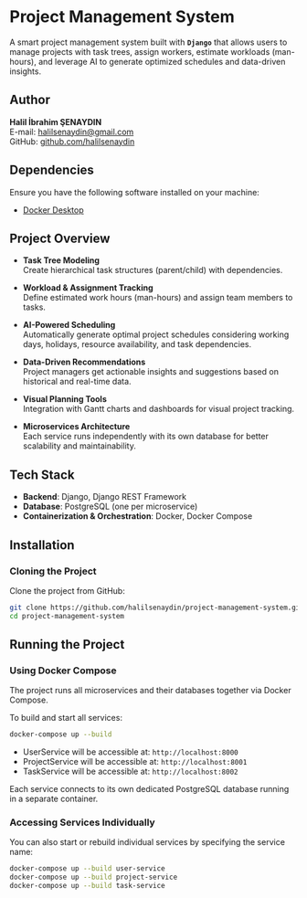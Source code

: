 # Project Management System

A smart project management system built with **`Django`** that allows users to manage projects with task trees, assign workers, estimate workloads (man-hours), and leverage AI to generate optimized schedules and data-driven insights.

## Author

**Halil İbrahim ŞENAYDIN**  
E-mail: halilsenaydin@gmail.com  
GitHub: [github.com/halilsenaydin](https://github.com/halilsenaydin)

## Dependencies

Ensure you have the following software installed on your machine:

- [Docker Desktop](https://www.docker.com/get-started)

## Project Overview

- **Task Tree Modeling**  
  Create hierarchical task structures (parent/child) with dependencies.

- **Workload & Assignment Tracking**  
  Define estimated work hours (man-hours) and assign team members to tasks.

- **AI-Powered Scheduling**  
  Automatically generate optimal project schedules considering working days, holidays, resource availability, and task dependencies.

- **Data-Driven Recommendations**  
  Project managers get actionable insights and suggestions based on historical and real-time data.

- **Visual Planning Tools**  
  Integration with Gantt charts and dashboards for visual project tracking.

- **Microservices Architecture**  
  Each service runs independently with its own database for better scalability and maintainability.

## Tech Stack

- **Backend**: Django, Django REST Framework
- **Database**: PostgreSQL (one per microservice)
- **Containerization & Orchestration**: Docker, Docker Compose

## Installation

### Cloning the Project

Clone the project from GitHub:

```bash
git clone https://github.com/halilsenaydin/project-management-system.git
cd project-management-system
```

## Running the Project

### Using Docker Compose

The project runs all microservices and their databases together via Docker Compose.

To build and start all services:

```bash
docker-compose up --build
```

- UserService will be accessible at: `http://localhost:8000`
- ProjectService will be accessible at: `http://localhost:8001`
- TaskService will be accessible at: `http://localhost:8002`

Each service connects to its own dedicated PostgreSQL database running in a separate container.

### Accessing Services Individually

You can also start or rebuild individual services by specifying the service name:

```bash
docker-compose up --build user-service
docker-compose up --build project-service
docker-compose up --build task-service
```
